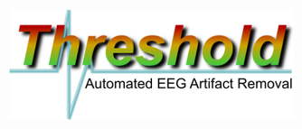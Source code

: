 <h1 align="center">
    <img src="https://github.com/jasminex21/threshold/blob/main/logos/readme_logo.png" 
    style="width:600px;height:auto;"/>
</h1>

